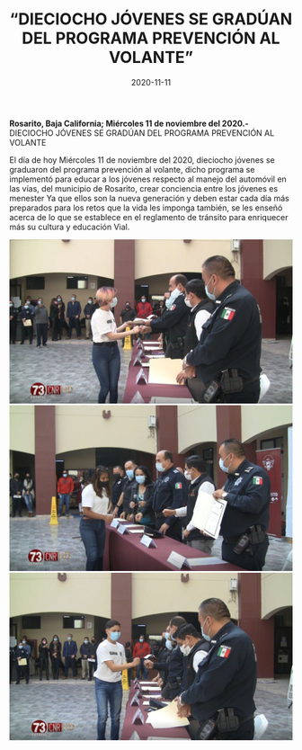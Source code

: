 ﻿---
layout: blog
title:  “DIECIOCHO JÓVENES SE GRADÚAN DEL PROGRAMA PREVENCIÓN AL VOLANTE”
date:   2020-11-11  
categories: rosarito
permalink: /:categories/:title:output_ext
image: /img/cnr/dieciocho.jpg
autor: 
---


**Rosarito, Baja California;  Miércoles 11 de noviembre del 2020.-** DIECIOCHO JÓVENES SE GRADÚAN DEL PROGRAMA PREVENCIÓN AL VOLANTE


El día de hoy Miércoles 11 de noviembre del 2020, dieciocho jóvenes se graduaron del programa prevención al volante, dicho programa se implementó para educar a los jóvenes respecto al manejo del automóvil en las vías, del municipio de Rosarito, crear conciencia entre los jóvenes es menester Ya que ellos son la nueva generación y deben estar cada día más preparados para los retos que la vida les imponga también, se les enseñó acerca de lo que se establece en el reglamento de tránsito para enriquecer más su cultura y educación Vial.

<div id="carouselExampleSlidesOnly" class="carousel slide" data-ride="carousel">
  <div class="carousel-inner">
    <div class="carousel-item active">
       <img class="d-block w-100" src="/img/cnr/dieciocho.jpg" loading="lazy"  alt="Jóvenes se graduan">
    </div>
        <div class="carousel-item active">
       <img class="d-block w-100" src="/img/cnr/dieciocho-2.jpg" loading="lazy"  alt="Jóvenes se graduan">
    </div>
        <div class="carousel-item active">
       <img class="d-block w-100" src="/img/cnr/dieciocho-3.jpg" loading="lazy"  alt="Jóvenes se graduan">
    </div>
  </div>
</div>